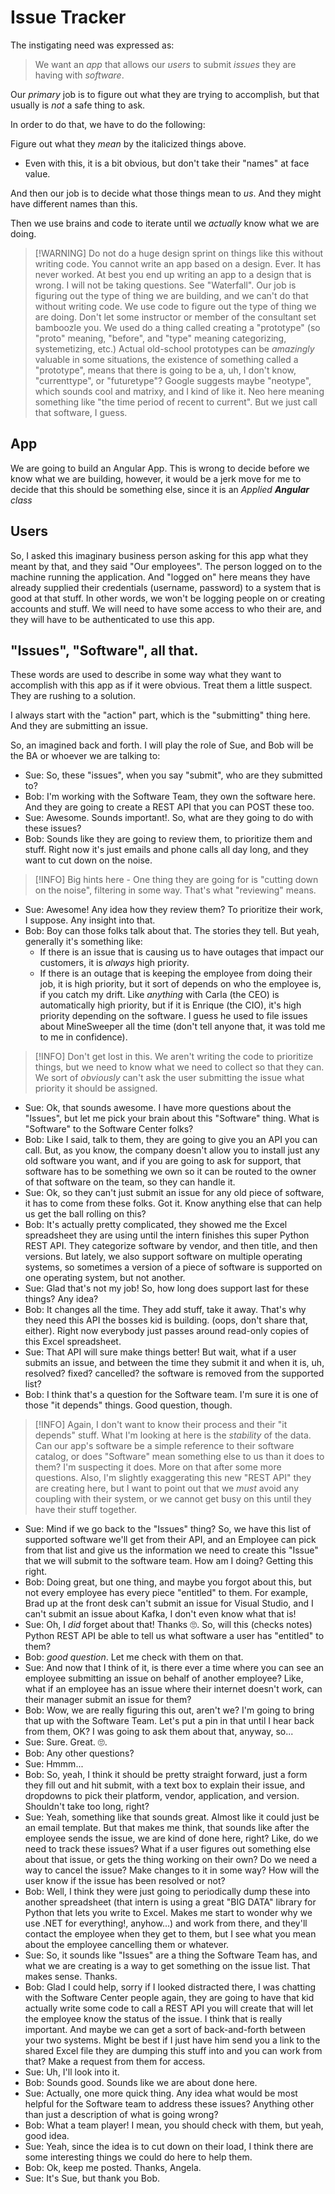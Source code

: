 # Issue Tracker

The instigating need was expressed as:

> We want an _app_ that allows our _users_ to submit _issues_ they are having with _software_.

Our _primary_ job is to figure out what they are trying to accomplish, but that usually is _not_ a safe thing to ask.

In order to do that, we have to do the following:

Figure out what they _mean_ by the italicized things above.

- Even with this, it is a bit obvious, but don't take their "names" at face value.

And then our job is to decide what those things mean to _us_. And they might have different names than this.

Then we use brains and code to iterate until we _actually_ know what we are doing.

> [!WARNING] Do not do a huge design sprint on things like this without writing code. You cannot write an app based on a design. Ever. It has never worked. At best you end up writing an app to a design that is wrong. I will not be taking questions. See "Waterfall". Our job is figuring out the type of thing we are building, and we can't do that without writing code. We use code to figure out the type of thing we are doing. Don't let some instructor or member of the consultant set bamboozle you. We used do a thing called creating a "prototype" (so "proto" meaning, "before", and "type" meaning categorizing, systemetizing, etc.) Actual old-school prototypes can be _amazingly_ valuable in some situations, the existence of something called a "prototype", means that there is going to be a, uh, I don't know, "currenttype", or "futuretype"? Google suggests maybe "neotype", which sounds cool and matrixy, and I kind of like it. Neo here meaning something like "the time period of recent to current". But we just call that software, I guess.

## App

We are going to build an Angular App. This is wrong to decide before we know what we are building, however, it would be a jerk move for me to decide that this should be something else, since it is an _Applied **Angular** class_

## Users

So, I asked this imaginary business person asking for this app what they meant by that, and they said "Our employees". The person logged on to the machine running the application. And "logged on" here means they have already supplied their credentials (username, password) to a system that is good at that stuff. In other words, we won't be logging people on or creating accounts and stuff. We will need to have some access to who their are, and they will have to be authenticated to use this app.

## "Issues", "Software", all that.

These words are used to describe in some way what they want to accomplish with this app as if it were obvious. Treat them a little suspect. They are rushing to a solution.

I always start with the "action" part, which is the "submitting" thing here. And they are submitting an issue.

So, an imagined back and forth. I will play the role of Sue, and Bob will be the BA or whoever we are talking to:

- Sue: So, these "issues", when you say "submit", who are they submitted to?
- Bob: I'm working with the Software Team, they own the software here. And they are going to create a REST API that you can POST these too.
- Sue: Awesome. Sounds important!. So, what are they going to do with these issues?
- Bob: Sounds like they are going to review them, to prioritize them and stuff. Right now it's just emails and phone calls all day long, and they want to cut down on the noise.

> [!INFO] Big hints here - One thing they are going for is "cutting down on the noise", filtering in some way. That's what "reviewing" means.

- Sue: Awesome! Any idea how they review them? To prioritize their work, I suppose. Any insight into that.
- Bob: Boy can those folks talk about that. The stories they tell. But yeah, generally it's something like:
  - If there is an issue that is causing us to have outages that impact our customers, it is _always_ high priority.
  - If there is an outage that is keeping the employee from doing their job, it is high priority, but it sort of depends on who the employee is, if you catch my drift. Like _anything_ with Carla (the CEO) is automatically high priority, but if it is Enrique (the CIO), it's high priority depending on the software. I guess he used to file issues about MineSweeper all the time (don't tell anyone that, it was told me to me in confidence).

> [!INFO] Don't get lost in this. We aren't writing the code to prioritize things, but we need to know what we need to collect so that they can. We sort of _obviously_ can't ask the user submitting the issue what priority it should be assigned.

- Sue: Ok, that sounds awesome. I have more questions about the "Issues", but let me pick your brain about this "Software" thing. What is "Software" to the Software Center folks?
- Bob: Like I said, talk to them, they are going to give you an API you can call. But, as you know, the company doesn't allow you to install just any old software you want, and if you are going to ask for support, that software has to be something we own so it can be routed to the owner of that software on the team, so they can handle it.
- Sue: Ok, so they can't just submit an issue for any old piece of software, it has to come from these folks. Got it. Know anything else that can help us get the ball rolling on this?
- Bob: It's actually pretty complicated, they showed me the Excel spreadsheet they are using until the intern finishes this super Python REST API. They categorize software by vendor, and then title, and then versions. But lately, we also support software on multiple operating systems, so sometimes a version of a piece of software is supported on one operating system, but not another.
- Sue: Glad that's not my job! So, how long does support last for these things? Any idea?
- Bob: It changes all the time. They add stuff, take it away. That's why they need this API the bosses kid is building. (oops, don't share that, either). Right now everybody just passes around read-only copies of this Excel spreadsheet.
- Sue: That API will sure make things better! But wait, what if a user submits an issue, and between the time they submit it and when it is, uh, resolved? fixed? cancelled? the software is removed from the supported list?
- Bob: I think that's a question for the Software team. I'm sure it is one of those "it depends" things. Good question, though.

> [!INFO] Again, I don't want to know their process and their "it depends" stuff. What I'm looking at here is the _stability_ of the data. Can our app's software be a simple reference to their software catalog, or does "Software" mean something else to us than it does to them? I'm suspecting it does. More on that after some more questions. Also, I'm slightly exaggerating this new "REST API" they are creating here, but I want to point out that we _must_ avoid any coupling with their system, or we cannot get busy on this until they have their stuff together.

- Sue: Mind if we go back to the "Issues" thing? So, we have this list of supported software we'll get from their API, and an Employee can pick from that list and give us the information we need to create this "Issue" that we will submit to the software team. How am I doing? Getting this right.
- Bob: Doing great, but one thing, and maybe you forgot about this, but not every employee has every piece "entitled" to them. For example, Brad up at the front desk can't submit an issue for Visual Studio, and I can't submit an issue about Kafka, I don't even know what that is!
- Sue: Oh, I _did_ forget about that! Thanks :roll_eyes:. So, will this (checks notes) Python REST API be able to tell us what software a user has "entitled" to them?
- Bob: _good question_. Let me check with them on that.
- Sue: And now that I think of it, is there ever a time where you can see an employee submitting an issue on behalf of another employee? Like, what if an employee has an issue where their internet doesn't work, can their manager submit an issue for them?
- Bob: Wow, we are really figuring this out, aren't we? I'm going to bring that up with the Software Team. Let's put a pin in that until I hear back from them, OK? I was going to ask them about that, anyway, so...
- Sue: Sure. Great. :roll_eyes:.
- Bob: Any other questions?
- Sue: Hmmm...
- Bob: So, yeah, I think it should be pretty straight forward, just a form they fill out and hit submit, with a text box to explain their issue, and dropdowns to pick their platform, vendor, application, and version. Shouldn't take too long, right?
- Sue: Yeah, something like that sounds great. Almost like it could just be an email template. But that makes me think, that sounds like after the employee sends the issue, we are kind of done here, right? Like, do we need to track these issues? What if a user figures out something else about that issue, or gets the thing working on their own? Do we need a way to cancel the issue? Make changes to it in some way? How will the user know if the issue has been resolved or not?
- Bob: Well, I think they were just going to periodically dump these into another spreadsheet (that intern is using a great "BIG DATA" library for Python that lets you write to Excel. Makes me start to wonder why we use .NET for everything!, anyhow...) and work from there, and they'll contact the employee when they get to them, but I see what you mean about the employee cancelling them or whatever.
- Sue: So, it sounds like "Issues" are a thing the Software Team has, and what we are creating is a way to get something on the issue list. That makes sense. Thanks.
- Bob: Glad I could help, sorry if I looked distracted there, I was chatting with the Software Center people again, they are going to have that kid actually write some code to call a REST API you will create that will let the employee know the status of the issue. I think that is really important. And maybe we can get a sort of back-and-forth between your two systems. Might be best if I just have him send you a link to the shared Excel file they are dumping this stuff into and you can work from that? Make a request from them for access.
- Sue: Uh, I'll look into it.
- Bob: Sounds good. Sounds like we are about done here.
- Sue: Actually, one more quick thing. Any idea what would be most helpful for the Software team to address these issues? Anything other than just a description of what is going wrong?
- Bob: What a team player! I mean, you should check with them, but yeah, good idea.
- Sue: Yeah, since the idea is to cut down on their load, I think there are some interesting things we could do here to help them.
- Bob: Ok, keep me posted. Thanks, Angela.
- Sue: It's Sue, but thank you Bob.
